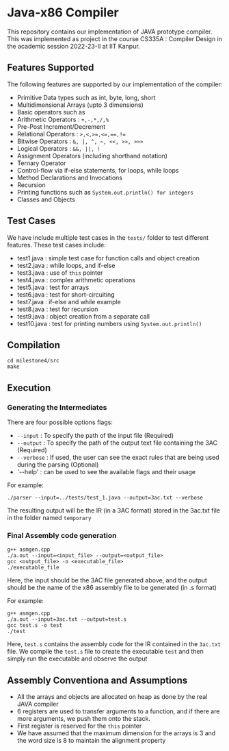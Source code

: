 # Java-x86 Compiler
This repository contains our implementation of JAVA prototype compiler. 
This was implemented as project in the course CS335A : Compiler Design in the academic session 2022-23-II at IIT Kanpur.

## Features Supported

The following features are supported by our implementation of the compiler:

* Primitive Data types such as int, byte, long, short
* Multidimensional Arrays (upto 3 dimensions)
* Basic operators such as
*   Arithmetic Operators : `+,-,*,/,%`
*   Pre-Post Increment/Decrement
*   Relational Operators : `>,<,>=,<=,==,!=`
*   Bitwise Operators : `&, |, ^, ~, <<, >>, >>>`
*   Logical Operators : `&&, ||, !`
*   Assignment Operators (including shorthand notation)
*   Ternary Operator
* Control-flow via if-else statements, for loops, while loops
* Method Declarations and Invocations
* Recursion
* Printing functions such as `System.out.println() for integers`
* Classes and Objects

## Test Cases

We have include multiple test cases in the `tests/` folder 
to test different features. These test cases include:
* test1.java : simple test case for function calls and object creation
* test2.java : while loops, and if-else
* test3.java : use of `this` pointer
* test4.java : complex arithmetic operations
* test5.java : test for arrays
* test6.java : test for short-circuiting
* test7.java : if-else and while example
* test8.java : test for recursion
* test9.java : object creation from a separate call
* test10.java : test for printing numbers using `System.out.println()`

## Compilation

```console
cd milestone4/src
make
```


## Execution

### Generating the Intermediates

There are four possible options flags:
* `--input` : To specify the path of the input file (Required)
* `--output` : To specify the path of the output text file containing the 3AC (Required)
* `--verbose` : If used, the user can see the exact rules that are being used during the parsing (Optional)
* '--help' : can be used to see the available flags and their usage

For example:
```console
./parser --input=../tests/test_1.java --output=3ac.txt --verbose
```
The resulting output will be the IR (in a 3AC format) stored in the
3ac.txt file in the folder named `temporary`

### Final Assembly code generation

```console
g++ asmgen.cpp
./a.out --input=<input_file> --output=<output_file>
gcc <output_file> -o <executable_file>
./executable_file
```
Here, the input should be the 3AC file generated above, and the
output should be the name of the x86 assembly file to 
be generated (in .s format)

For example:
```console
g++ asmgen.cpp
./a.out --input=3ac.txt --output=test.s
gcc test.s -o test
./test
```

Here, `test.s` contains the assembly code for the IR
contained in the `3ac.txt` file. We compile the `test.s` file
to create the executable `test` and then simply run the
executable and observe the output

## Assembly Conventiona and Assumptions

* All the arrays and objects are allocated on heap as done by the real JAVA compiler
* 6 registers are used to transfer arguments to a function, and if there are more arguments, we push them onto the stack.
* First register is reserved for the `this` pointer
* We have assumed that the maximum dimension for the arrays is 3 and the word size is 8 to maintain the alignment property

